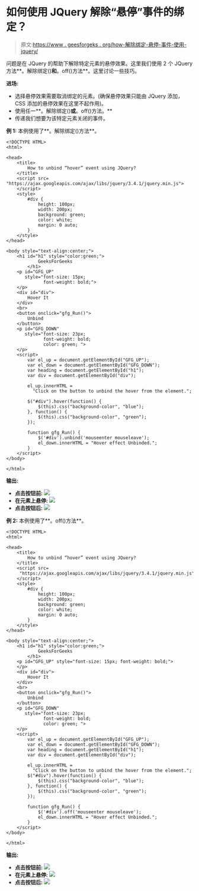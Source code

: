 # 如何使用 JQuery 解除“悬停”事件的绑定？

> 原文:[https://www . geesforgeks . org/how-解除绑定-悬停-事件-使用-jquery/](https://www.geeksforgeeks.org/how-to-unbind-hover-event-using-jquery/)

问题是在 JQuery 的帮助下解除特定元素的悬停效果。这里我们使用 2 个 JQuery 方法**。解除绑定()**和**。off()方法**。这里讨论一些技巧。

**进场:**

*   选择悬停效果需要取消绑定的元素。(确保悬停效果只能由 JQuery 添加，CSS 添加的悬停效果在这里不起作用)。
*   使用任一**。解除绑定()**或**。off()方法。**
*   传递我们想要为该特定元素关闭的事件。

**例 1:** 本例使用了**。解除绑定()方法**。

```
<!DOCTYPE HTML>
<html>

<head>
    <title>
        How to unbind “hover” event using JQuery?
    </title>
    <script src=
"https://ajax.googleapis.com/ajax/libs/jquery/3.4.1/jquery.min.js">
    </script>
    <style>
        #div {
            height: 100px;
            width: 200px;
            background: green;
            color: white;
            margin: 0 auto;
        }
    </style>
</head>

<body style="text-align:center;">
    <h1 id="h1" style="color:green;">  
            GeeksForGeeks  
        </h1>
    <p id="GFG_UP" 
       style="font-size: 15px;
              font-weight: bold;">
    </p>
    <div id="div">
        Hover It
    </div>
    <br>
    <button onclick="gfg_Run()">
        Unbind
    </button>
    <p id="GFG_DOWN" 
       style="font-size: 23px; 
              font-weight: bold; 
              color: green; ">
    </p>
    <script>
        var el_up = document.getElementById("GFG_UP");
        var el_down = document.getElementById("GFG_DOWN");
        var heading = document.getElementById("h1");
        var div = document.getElementById("div");

        el_up.innerHTML = 
          "Click on the button to unbind the hover from the element.";

        $("#div").hover(function() {
            $(this).css("background-color", "blue");
        }, function() {
            $(this).css("background-color", "green");
        });

        function gfg_Run() {
            $('#div').unbind('mouseenter mouseleave');
            el_down.innerHTML = "Hover effect Unbinded.";
        }
    </script>
</body>

</html>
```

**输出:**

*   **点击按钮前:**
    ![](img/5c85eb69487282f2e1c705de05755a36.png)
*   **在元素上悬停:**
    ![](img/37279658cd86861c9ee40f08bcc2e1c9.png)
*   **点击按钮后:**
    ![](img/b0c2526c3e276ec896675a1869660c8b.png)

**例 2:** 本例使用了**。off()方法**。

```
<!DOCTYPE HTML>
<html>

<head>
    <title>
        How to unbind “hover” event using JQuery?
    </title>
    <script src=
     "https://ajax.googleapis.com/ajax/libs/jquery/3.4.1/jquery.min.js">
    </script>
    <style>
        #div {
            height: 100px;
            width: 200px;
            background: green;
            color: white;
            margin: 0 auto;
        }
    </style>
</head>

<body style="text-align:center;">
    <h1 id="h1" style="color:green;">  
            GeeksForGeeks  
        </h1>
    <p id="GFG_UP" style="font-size: 15px; font-weight: bold;">
    </p>
    <div id="div">
        Hover It
    </div>
    <br>
    <button onclick="gfg_Run()">
        Unbind
    </button>
    <p id="GFG_DOWN"
       style="font-size: 23px;
              font-weight: bold; 
              color: green; ">
    </p>
    <script>
        var el_up = document.getElementById("GFG_UP");
        var el_down = document.getElementById("GFG_DOWN");
        var heading = document.getElementById("h1");
        var div = document.getElementById("div");

        el_up.innerHTML = 
          "Click on the button to unbind the hover from the element.";
        $("#div").hover(function() {
            $(this).css("background-color", "blue");
        }, function() {
            $(this).css("background-color", "green");
        });

        function gfg_Run() {
            $('#div').off('mouseenter mouseleave');
            el_down.innerHTML = "Hover effect Unbinded.";
        }
    </script>
</body>

</html>
```

**输出:**

*   **点击按钮前:**
    ![](img/5c85eb69487282f2e1c705de05755a36.png)
*   **在元素上悬停:**
    ![](img/37279658cd86861c9ee40f08bcc2e1c9.png)
*   **点击按钮后:**
    ![](img/b0c2526c3e276ec896675a1869660c8b.png)